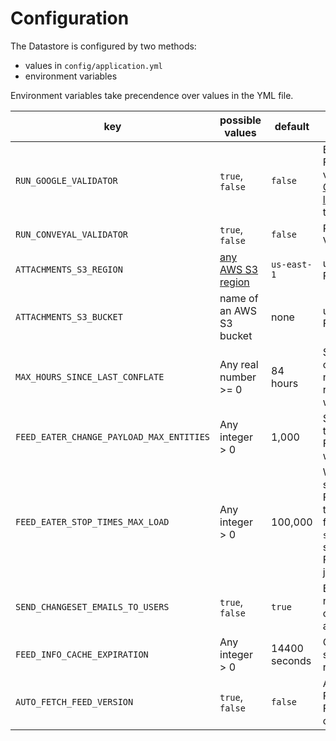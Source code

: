 # Configuration

The Datastore is configured by two methods:

- values in `config/application.yml`
- environment variables

Environment variables take precendence over values in the YML file.

key | possible values | default | description
--- | --------------- | ------- | -----------
`RUN_GOOGLE_VALIDATOR` | `true`, `false` | `false` | By default, FeedEaterWorker will validate feeds using the [Google transitfeed Python library](https://github.com/google/transitfeed). Set to `false` in order to skip this step.
`RUN_CONVEYAL_VALIDATOR` | `true`, `false` | `false` | Run Conveyal GTFS Validator.
`ATTACHMENTS_S3_REGION` | [any AWS S3 region](http://docs.aws.amazon.com/general/latest/gr/rande.html#s3_region) | `us-east-1` | used for uploading FeedEater artifacts
`ATTACHMENTS_S3_BUCKET` | name of an AWS S3 bucket | none | used for uploading FeedEater artifacts
`MAX_HOURS_SINCE_LAST_CONFLATE` | Any real number >= 0 | 84 hours | Stops that were last conflated before this number of hours before the re-conflation check time will be re-conflated.
`FEED_EATER_CHANGE_PAYLOAD_MAX_ENTITIES` | Any integer > 0 | 1,000 | Set the number of entities that FeedEaterWorker and FeedEaterScheduleWorker will put into each changeset
`FEED_EATER_STOP_TIMES_MAX_LOAD` | Any integer > 0 | 100,000 | When FeedEaterWorker spawns FeedEaterScheduleWorkers, this is the number of lines from a GTFS feed's `stop_times.txt` that will be sent to each FeedEaterScheduleWorker job
`SEND_CHANGESET_EMAILS_TO_USERS` | `true`, `false` | `true` | By default, e-mail notifications go out to a changeset's author (as long as the user isn't an admin)
`FEED_INFO_CACHE_EXPIRATION` | Any integer > 0 | 14400 seconds | Cache expiration time, in seconds, for FeedInfo results
`AUTO_FETCH_FEED_VERSION` | `true`, `false` | `false` | Automatically run FeedFetch to create FeedVersion when a Feed is created
